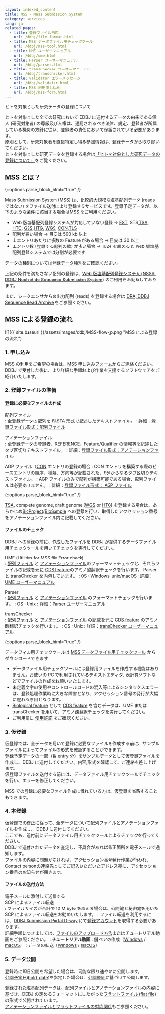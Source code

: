 ```yaml
---
layout: indexed_content
title: MSS - Mass Submission System
category: services
lang: ja
related_pages:
  - title: 登録ファイル形式
    url: /ddbj/file-format.html
  - title: MSS データファイル用チェックツール
    url: /ddbj/mss-tool.html
  - title: UME ユーザーマニュアル
    url: /ddbj/ume.html
  - title: Parser ユーザーマニュアル
    url: /ddbj/parser.html
  - title: transChecker ユーザーマニュアル
    url: /ddbj/transchecker.html
  - title: validator エラーメッセージ
    url: /ddbj/validator.html
  - title: MSS 利用申し込み
    url: /ddbj/mss-form.html
---
```


<span class="red">ヒトを対象とした研究データの登録について</span>

ヒトを対象とした全ての研究において DDBJ に送付するデータの由来である個人 (研究対象者)
の尊厳及び人権は、適用されるべき法律、規定、登録者が所属している機関の方針に従い、登録者の責任において保護されている必要があります。  
原則として、研究対象者を直接特定し得る参照情報は、登録データから取り除いてください。  
ヒトを対象とした研究データを登録する場合は[「ヒトを対象とした研究データの登録について」](/service-policy.html#human)をご覧ください。

## MSS とは？ <a name="outline"></a>

{::options parse_block_html="true" /}
<div class="attention">

Mass Submission System (MSS) は、比較的大規模な塩基配列データ (reads ではない)
をファイル送付により登録するサービスです。登録予定データが、以下のような条件に該当する場合はMSS をご利用ください。

  - Web 版塩基配列登録システムが対応していない登録 → [EST](/ddbj/est.html), STS,[TSA](/ddbj/tsa.html), [HTC](/ddbj/htc.html), [GSS](/ddbj/gss.html),[HTG](/ddbj/htg.html), [WGS](/ddbj/wgs.html), [CON](/ddbj/con.html),[TLS](/ddbj/tls.html)
  - 配列が長い場合 → 目安は 500 kb 以上
  - １エントリあたりに多数の Feature がある場合 → 目安は 30 以上
  - エントリ数 (登録する配列の数) が多い場合 → 1024 を超えると Web 版塩基配列登録システムでは分割が必要です

</div>

データの種別については[登録データ種別](/documents/documents/data-categories.html)をご確認ください。

上記の条件を満たさない配列の登録は、[Web 版塩基配列登録システム (NSSS: DDBJ Nucleotide Sequence Submission System](/ddbj/web-submission.html)) のご利用をお勧めしております。

また、シークエンサからの出力配列 (reads) を登録する場合は [DRA; DDBJ Sequence Read
Archive](/dra/index.html) をご参照ください。

## MSS による登録の流れ <a name="flow"></a>

![]({{ site.baseurl }}/assets/images/ddbj/MSS-flow-jp.png "MSS による登録の流れ") 

### 1\. 申し込み <a name="flow-1"></a>

MSS の利用をご希望の場合は、[MSS 申し込みフォーム](/ddbj/mss-form.html)からご連絡ください。  
DDBJ で受付した後に、より詳細な手順および作業を支援するソフトウェアをご紹介いたします。

### 2\. 登録ファイルの準備 <a name="flow-2"></a>

#### 登録に必要なファイルの作成 <a name="登録に必要なファイルの作成"></a>

配列ファイル  
: 全登録データの配列を FASTA 形式で記述したテキストファイル。
: 詳細：[登録ファイル形式：配列ファイル](/ddbj/file-format.html#sequence)

アノテーションファイル  
: 全登録データの登録者、REFERENCE、Feature/Qualifier の情報等を記述したタブ区切りテキストファイル。
: 詳細：[登録ファイル形式：アノテーションファイル](/ddbj/file-format.html#annotation)

AGP ファイル（[CON](/ddbj/con.html) エントリの登録の場合
: CON エントリを構築する際のピースエントリの順序、種類、方向等が記載された、9列からなるタブ区切りテキストファイル。
: AGP ファイルのみで配列が構築可能である場合、配列ファイルは必要ありません。
: 詳細：[登録ファイル形式： AGP ファイル](/ddbj/file-format.html#agp)

{::options parse_block_html="true" /}
<div class="attention red">

[TSA](/ddbj/tsa.html), complete genome, draft genome ([WGS](/ddbj/wgs.html) or [HTG](/ddbj/htg.html)) を登録する場合は、あらかじめ[BioProject](/bioproject/index.html)/[BioSample](/biosample/index.html) への登録を行い、取得したアクセッション番号をアノテーションファイル内に記載してください。

</div>

#### ファイルのチェック <a name="ファイルのチェック"></a>

DDBJ への登録の前に、作成したファイルを DDBJ が提供するデータファイル用チェックツールを用いてチェックを実行してください。

UME (Utilities for MSS file Error check)  
: [配列ファイル](/ddbj/file-format.html#sequence) と [アノテーションファイル](/ddbj/file-format.html#annotation)のフォーマットチェックと、それらファイルの記載を元に [CDS feature](/ddbj/cds.html)のアミノ酸翻訳チェックを行います。 Parser と  transChecker を内包しています。
: OS : Windows, unix/macOS
: 詳細：[UME ユーザーマニュアル](/ddbj/ume.html)

Parser  
: [配列ファイル](/ddbj/file-format.html#sequence) と [アノテーションファイル](/ddbj/file-format.html#annotation) のフォーマットチェックを行います。
: OS : Unix
: 詳細：[Parser ユーザーマニュアル](/ddbj/parser.html)

transChecker  
: [配列ファイル](/ddbj/file-format.html#sequence) と [アノテーションファイル](/ddbj/file-format.html#annotation) の記載を元に [CDS feature](/ddbj/cds.html) のアミノ酸翻訳チェックを行います。
: OS : Unix
: 詳細：[transChecker ユーザーマニュアル](/ddbj/transchecker.html)

{::options parse_block_html="true" /}
<div class="attention red">

データフィル用チェックツールは [MSS データファイル用チェックツール](/ddbj/mss-tool.html) からダウンロードできます

</div>

  - データファイル用チェックツールには登録用ファイルを作成する機能はありません。お使いの PC で利用されているテキストエディタ,
    表計算ソフトなどでファイルの作成をお願いいたします。
  - 未定義文字の使用やコントロールコードの混入等によるシンタックスエラーは、登録処理作業時に大きな障害となり、アクセッション番号の発行が大幅に遅れる原因となります。
  - [Biological feature](/ddbj/file-format.html#biological_feature) として [CDS feature](/ddbj/cds.html) を含むデータは、UME または transChecker
    を用いて、アミノ酸翻訳チェックを実行してください。
  - ご利用前に [使用許諾](/ddbj/mss-tool.html#license) をご確認ください。

### 3\. 仮登録 <a name="flow-3"></a>

仮登録では、全データを用いて登録に必要なファイルを作成する前に、サンプルファイルによってファイルの形式を確認することができます。  
登録予定データの一部（数 entry 分）をサンプルデータとして仮登録ファイルを作成し、DDBJ に送付してください。内容,形式を確認して、ご連絡を差し上げます。  
仮登録ファイルを送付する前には、データファイル用チェックツールでチェックを行い、エラーを修正してください。

MSS での登録に必要なファイル作成に慣れている方は、仮登録を省略することもできます。

### 4\. 本登録 <a name="flow-4"></a>

仮登録での修正に従って、全データについて配列ファイルとアノテーションファイルを作成し、 DDBJ に送付してください。  
ここでも、送付前にデータファイル用チェックツールによるチェックを行ってください。  
DDBJ で送付されたデータを査定し、不具合があれば修正箇所を電子メールで通知します。  
ファイルの内容に問題がなければ、アクセッション番号発行作業が行われ、Contact personの連絡先としてご記入いただいたアドレス宛に、アクセッション番号のお知らせが届きます。

#### ファイルの送付方法 <a name="ファイルの送付方法"></a>

電子メールに添付して送信する  
SCP によるファイル転送  
: ファイルサイズが合計で 10 M byte を超える場合は、公開鍵と秘密鍵を用いた SCP によるファイル転送をお勧めいたします。
: ファイル転送を利用するには、[DDBJ Submission Portal D-way](https://ddbj.nig.ac.jp/D-way/) にて[登録アカウント](/account.html)を取得する必要があります。<br>詳細手順につきましては、[ファイルのアップロード方法](/dra/services/index.html#upload-sequence-data)またはチュートリアル動画をご参照ください。
: **チュートリアル動画**
: 鍵ペアの作成（[Windows](https://youtu.be/mggRnbxr0gQ) / [macOS](https://youtu.be/h9LbhwROtOM)）
: データの転送（[Windows](https://youtu.be/ZxIfewrk8lI) / [macOS](https://youtu.be/A2hPlGZEW_o)）

### 5\. データ公開 <a name="flow-5"></a>

登録時に即日公開を希望した場合は、可能な限り速やかに公開します。  
[公開予定日](/ddbj/services/index.html#hold-date)([hold\_date](/ddbj/file-format.html#annotation))を指定した場合は、[公開原則](/documents/documents/data-release-policy.html)に基づいて公開します。

登録された塩基配列データは、配列ファイルとアノテーションファイルの内容に基づき、DDBJ の定めるフォーマットにしたがった[フラットファイル (flat file)](/ddbj/flat-file.html) の形式で公開されています。  
[アノテーションファイルとフラットファイルの対応関係](/ddbj/file-format.html#sample)もご参照ください。
